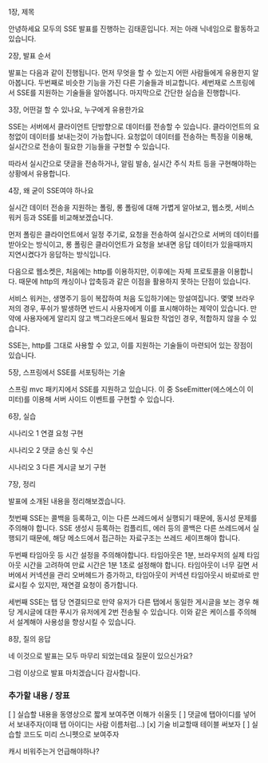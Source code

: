 1장, 제목

안녕하세요 모두의 SSE 발표를 진행하는 김태훈입니다.
저는 아래 닉네임으로 활동하고 있습니다.

2장, 발표 순서

발표는 다음과 같이 진행됩니다.
먼저 무엇을 할 수 있는지 어떤 사람들에게 유용한지 알아봅니다.
두번째로 비슷한 기능을 가진 다른 기술들과 비교합니다.
세번재로 스프링에서 SSE를 지원하는 기술들을 알아봅니다.
마지막으로 간단한 실습을 진행합니다.

3장, 어떤걸 할 수 있나요, 누구에게 유용한가요

SSE는 서버에서 클라이언트 단방향으로 데이터를 전송할 수 있습니다.
클라이언트의 요청없이 데이터를 보내는것이 가능합니다.
요청없이 데이터를 전송하는 특징을 이용해, 실시간으로 전송이 필요한 기능들을 구현할 수 있습니다.

따라서 실시간으로 댓글을 전송하거나, 알림 발송, 실시간 주식 차트 등을 구현해야하는 상황에서 유용합니다.

4장, 왜 굳이 SSE여야 하나요

실시간 데이터 전송을 지원하는 폴링, 롱 폴링에 대해 가볍게 알아보고,
웹소켓, 서비스 워커 등과 SSE를 비교해보겠습니다.

먼저 폴링은 클라이언트에서 일정 주기로, 요청을 전송하여 실시간으로 서버의 데이터를 받아오는 방식이고,
롱 폴링은 클라이언트가 요청을 보내면 응답 데이터가 있을때까지 지연시켰다가 응답하는 방식입니다.

다음으로 웹소켓은, 처음에는 http를 이용하지만, 이후에는 자체 프로토콜을 이용합니다.
때문에 http의 캐싱이나 압축등과 같은 이점을 활용하지 못하는 단점이 있습니다.

서비스 워커는, 생명주기 등이 복잡하여 처음 도입하기에는 망설여집니다.
몇몇 브라우저의 경우, 푸쉬가 발생하면 반드시 사용자에게 이를 표시해야하는 제약이 있습니다.
만약에 사용자에게 알리지 않고 백그라운드에서 필요한 작업인 경우, 적합하지 않을 수 있습니다.

SSE는, http를 그대로 사용할 수 있고, 이를 지원하는 기술들이 마련되어 있는 장점이 있습니다.

5장, 스프링에서 SSE를 서포팅하는 기술

스프링 mvc 패키지에서 SSE를 지원하고 있습니다.
이 중 SseEmitter(에스에스이 이미터)를 이용해 서버 사이드 이벤트를 구현할 수 있습니다.

6장, 실습

시나리오 1
연결 요청 구현

시나리오 2
댓글 송신 및 수신

시나리오 3
다른 게시글 보기 구현

7장, 정리

발표에 소개된 내용을 정리해보겠습니다.

첫번째 SSE는 콜백을 등록하고, 이는 다른 쓰레드에서 실행되기 때문에, 동시성 문제를 주의해야 합니다.
SSE 생성시 등록하는 컴플리트, 에러 등의 콜백은 다른 쓰레드에서 실행되기 때문에,
해당 메소드에서 접근하는 자료구조는 쓰레드 세이프해야 합니다.

두번째 타임아웃 등 시간 설정을 주의해야합니다.
타임아웃은 1분, 브라우저의 실제 타임아웃 시간을 고려하여 만료 시간은 1분 1초로 설정해야 합니다.
타임아웃이 너무 길면 서버에서 커넥션을 관리 오버헤드가 증가하고,
타임아웃이 커넥션 타임아웃시 바로바로 만료시킬 수 있지만, 재연결 요청이 증가합니다.

세번째 SSE는 탭 당 연결되므로 만약 유저가 다른 탭에서 동일한 게시글을 보는 경우
해당 게시글에 대한 푸시가 유저에게 2번 전송될 수 있습니다.
이와 같은 케이스를 주의해서 설계해야 사용성을 향상시킬 수 있습니다.

8장, 질의 응답

네 이것으로 발표는 모두 마무리 되었는데요 질문이 있으신가요?

그럼 이상으로 발표 마치겠습니다 감사합니다.

### 추가할 내용 / 장표

[ ] 실습할 내용을 동영상으로 짧게 보여주면 이해가 쉬울듯
[ ] 댓글에 탭아이디를 넣어서 보내주자(이때 탭 아이디는 사람 이름처럼...)
[x] 기술 비교할때 테이블 써보자
[ ] 실습할 코드도 미리 스니펫으로 보여주자

캐시 비워주는거 언급해야하나?